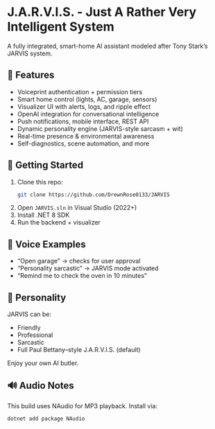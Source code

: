 # J.A.R.V.I.S. - Just A Rather Very Intelligent System

A fully integrated, smart-home AI assistant modeled after Tony Stark’s JARVIS system.

## 🔧 Features
- Voiceprint authentication + permission tiers
- Smart home control (lights, AC, garage, sensors)
- Visualizer UI with alerts, logs, and ripple effect
- OpenAI integration for conversational intelligence
- Push notifications, mobile interface, REST API
- Dynamic personality engine (JARVIS-style sarcasm + wit)
- Real-time presence & environmental awareness
- Self-diagnostics, scene automation, and more

## 🚀 Getting Started
1. Clone this repo:
   ```bash
   git clone https://github.com/DrewnRose0133/JARVIS
   ```
2. Open `JARVIS.sln` in Visual Studio (2022+)
3. Install .NET 8 SDK
4. Run the backend + visualizer

## 💬 Voice Examples
- “Open garage” → checks for user approval
- “Personality sarcastic” → JARVIS mode activated
- “Remind me to check the oven in 10 minutes”

## 🧠 Personality
JARVIS can be:
- Friendly
- Professional
- Sarcastic
- Full Paul Bettany–style J.A.R.V.I.S. (default)

Enjoy your own AI butler.

## 🔊 Audio Notes
This build uses NAudio for MP3 playback. Install via:
```
dotnet add package NAudio
```
